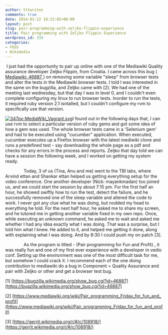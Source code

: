 ```yaml
---
author: tttwrites
comments: true
date: 2014-01-22 18:23:02+00:00
layout: post
slug: pair-programming-with-zeljko-flippin-experience
title: Pair programming with Zeljko Flippin Experience
wordpress_id: 333
categories:
- FOSS
- Wikimedia
---
```


 I just had the opportunity to pair up online with one of the Mediawiki Quality assurance developer Zeljko Flippin, from Croatia. I came across this bug ( [Mediawiki: 46887 ](https://bugzilla.wikimedia.org/show_bug.cgi?id=46887)) on removing some variable "sleep" from browser tests and alter the tests in the Mediawiki browser tests. I told I was interested in the same on the bugzilla, and Zeljko came with [2]. We had one of the meeting last wednesday, but that day I was in level 0, and I couldn't even complete configuring my linux to run browser tests. Inorder to run the tests, it required ruby version 2.1 isntalled, but I couldn't configure my rvm to specifically use that version.




[![347px-MediaWiki_Vagrant.svg](http://tttwrites.files.wordpress.com/2014/01/347px-mediawiki_vagrant-svg.png)](http://tttwrites.files.wordpress.com/2014/01/347px-mediawiki_vagrant-svg.png)I found out in the following days that, I can use rvm to select a particular version of ruby gems and got some idea of how a gem was used. The whole browser tests came in a 'Selenium gem' and had to be executed using "cucumber" application. When executed, cucumber executes up a Firefox browser with the latest mediwiki clone and runs a predefined test - say downloading the whole page as a pdf and checks for any errors in the process and reports. Zeljko that day told we can have a session the following week, and I worked on getting my system ready.




<!-- more -->




               Today, 3 of us (Tina, Anu and me) went to the TBI labs, where Arvind ettan and Shankar ettan helped us getting everything setup for the video conference. One another developer (Nick: mayankmadan) too joined us, and we could start the session by about 7:15 pm. For the first half an hour, he showed swiftly how to run the test, detect the failure, and he successfully removed one of the sleep variable and altered the code to work. I never got any clue what he was doing, but nodded my head to everything he told. For the next half hour, he asked me to share my screen, and he tutored me in getting another variable fixed in my own repo. Once, while executing an unknown command, he asked me to wait and asked me whether I had any idea exactly what I was doing. That was a surprise, but I told him what I knew. He added to it, and helped me getting it done, along with explaining what I was doing. And by 8:30 I could push my on patch [3].




               As the program is titled - (Pair programming for Fun and Profit) , it was really fun and one of my first ever experience with a developer in vedio conf. Setting up the environment was one of the most difficult task for me, but somehow I could crack it. I recommend each of the one doing contribution to mediawiki do a bug in Component = Quality Assurance and pair with Zeljko or other and get a browser test bug.







[1] [https://bugzilla.wikimedia.org/show_bug.cgi?id=46887](https://bugzilla.wikimedia.org/show_bug.cgi?id=46887)




[2] [https://www.mediawiki.org/wiki/Pair_programming_Friday_for_fun_and_profit](https://www.mediawiki.org/wiki/Pair_programming_Friday_for_fun_and_profit)




[3] [https://gerrit.wikimedia.org/r/#/c/108918/](https://gerrit.wikimedia.org/r/#/c/108918/)
